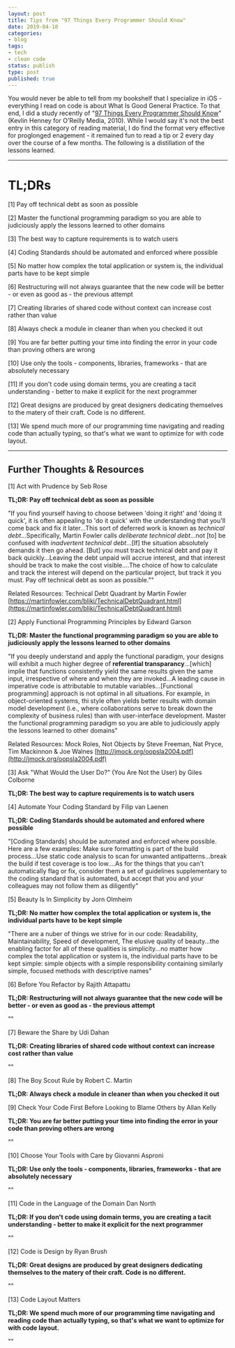 ```yaml
---
layout: post
title: Tips from "97 Things Every Programmer Should Know"
date: 2019-04-10
categories:
- blog
tags:
- tech
- clean code
status: publish
type: post
published: true
---
```


You would never be able to tell from my bookshelf that I specialize in iOS - everything I read on code is about What Is Good General Practice. To that end, I did a study recently of "[97 Things Every Programmer Should Know](https://www.oreilly.com/library/view/97-things-every/9780596809515/)" (Kevlin Henney for O'Reilly Media, 2010). While I would say it's not the best entry in this category of reading material, I do find the format very effective for proglonged enagement - it remained fun to read a tip or 2 every day over the course of a few months. The following is a distillation of the lessons learned.

---

# TL;DRs

[1] Pay off technical debt as soon as possible

[2] Master the functional programming paradigm so you are able to judiciously apply the lessons learned to other domains

[3] The best way to capture requirements is to watch users

[4] Coding Standards should be automated and enforced where possible

[5] No matter how complex the total application or system is, the individual parts have to be kept simple

[6] Restructuring will not always guarantee that the new code will be better - or even as good as - the previous attempt

[7] Creating libraries of shared code without context can increase cost rather than value

[8] Always check a module in cleaner than when you checked it out

[9] You are far better putting your time into finding the error in your code than proving others are wrong

[10] Use only the tools - components, libraries, frameworks - that are absolutely necessary

[11] If you don't code using domain terms, you are creating a tacit understanding - better to make it explicit for the next programmer

[12] Great designs are produced by great designers dedicating themselves to the matery of their craft. Code is no different.

[13] We spend much more of our programming time navigating and reading code than actually typing, so that's what we want to optimize for with code layout.

---

## Further Thoughts & Resources

[1] Act with Prudence by Seb Rose

**TL;DR: Pay off technical debt as soon as possible**

"If you find yourself having to choose between 'doing it right' and 'doing it quick', it is often appealing to 'do it quick' with the understanding that you'll come back and fix it later...This sort of deferred work is known as *technical debt*...Specifically, Martin Fowler calls *deliberate technical debt*...not [to] be confused with *inadvertent technical debt*...[If] the situation absolutely demands it then go ahead. [But] you must track technical debt and pay it back quickly...Leaving the debt unpaid will accrue interest, and that interest should be track to make the cost visible....The choice of how to calculate and track the interest will depend on the particular project, but track it you must. Pay off technical debt as soon as possible.""

Related Resources: Technical Debt Quadrant by Martin Fowler [https://martinfowler.com/bliki/TechnicalDebtQuadrant.html](https://martinfowler.com/bliki/TechnicalDebtQuadrant.html)

[2] Apply Functional Programming Principles by Edward Garson

**TL;DR: Master the functional programming paradigm so you are able to judiciously apply the lessons learned to other domains**

"If you deeply understand and apply the functional paradigm, your designs will exhibit a much higher degree of **referential transparancy**...[which] implie that functions consistently yield the same results given the same input, irrespective of where and when they are invoked...A leading cause in imperative code is attributable to mutable variables...[Functional programming] approach is not optimal in all situations. For example, in object-oriented systems, thi style often yields better results with domain model development (i.e., where collaborations serve to break down the complexity of business rules) than with user-interface development. Master the functional programming paradigm so you are able to judiciously apply the lessons learned to other domains"

Related Resources: Mock Roles, Not Objects by Steve Freeman, Nat Pryce, Tim Mackinnon & Joe Walnes [http://jmock.org/oopsla2004.pdf](http://jmock.org/oopsla2004.pdf)

[3] Ask "What Would the User Do?" (You Are Not the User) by Giles Colborne

**TL;DR: The best way to capture requirements is to watch users**

[4] Automate Your Coding Standard by Filip van Laenen

**TL;DR: Coding Standards should be automated and enfored where possible**

"[Coding Standards] should be automated and enforced where possible. Here are a few examples: Make sure formatting is part of the build process...Use static code analysis to scan for unwanted antipatterns...break the build if test coverage is too low....As for the things that you can't automatically flag or fix, consider them a set of guidelines supplementary to the coding standard that is automated, but accept that you and your colleagues may not follow them as diligently"

[5] Beauty Is In Simplicity by Jorn Olmheim

**TL;DR: No matter how complex the total application or system is, the individual parts have to be kept simple**

"There are a nuber of things we strive for in our code: Readability, Maintainability, Speed of development, The elusive quality of beauty...the enabling factor for all of these qualities is simplicity...no matter how complex the total application or system is, the individual parts have to be kept simple: simple objects with a simple responsibility containing similarly simple, focused methods with descriptive names"

[6] Before You Refactor by Rajith Attapattu

**TL;DR: Restructuring will not always guarantee that the new code will be better - or even as good as - the previous attempt**

""

[7] Beware the Share by Udi Dahan

**TL;DR: Creating libraries of shared code without context can increase cost rather than value**

""

[8] The Boy Scout Rule by Robert C. Martin

**TL;DR: Always check a module in cleaner than when you checked it out**

[9] Check Your Code First Before Looking to Blame Others by Allan Kelly

**TL;DR: You are far better putting your time into finding the error in your code than proving others are wrong**

""

[10] Choose Your Tools with Care by Giovanni Asproni

**TL;DR: Use only the tools - components, libraries, frameworks - that are absolutely necessary**

""

[11] Code in the Language of the Domain Dan North

**TL;DR: If you don't code using domain terms, you are creating a tacit understanding - better to make it explicit for the next programmer**

""

[12] Code is Design by Ryan Brush

**TL;DR: Great designs are produced by great designers dedicating themselves to the matery of their craft. Code is no different.**

""

[13] Code Layout Matters

**TL;DR: We spend much more of our programming time navigating and reading code than actually typing, so that's what we want to optimize for with code layout.**

""
